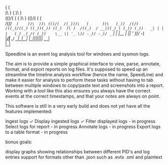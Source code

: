   (                            (                     
  )\ )                   (     )\ )                  
 (()/(          (    (   )\ ) (()/( (            (   
  /(_))`  )    ))\  ))\ (()/(  /(_)))\   (      ))\  
 (_))  /(/(   /((_)/((_) ((_))(_)) ((_)  )\ )  /((_) 
 / __|((_)_\ (_)) (_))   _| | | |   (_) _(_/( (_))   
 \__ \| '_ \)/ -_)/ -_)/ _` | | |__ | || ' \))/ -_)  
 |___/| .__/ \___|\___|\__,_| |____||_||_||_| \___|  
      |_|                                            



Speedline is an event log analysis tool for windows and sysmon logs.

The aim is to provide a simple graphical interface to view, parse, annotate, format, and export reports on log files. It's supposed to speed up an streamline the timeline analysis workflow (hence the name, SpeedLine) and make it easier for analysis to perform these tasks without having to tab between multiple windows to copy/paste text and screenshots into a report. Working with a tool like this also ensures you always have the correct events at the correct timestamps, and that your notes are always on point.

This software is still in a very early build and does not yet have all the features implemented:

Ingest logs ✓
Display ingested logs ✓
Filter displayed logs - in progress
Select logs for report - in progress
Annotate logs - in progress
Export logs to a table format - in progress

bonus goals:

display graphs showing relationships between different PID's and log entries
support for formats other than .json such as .evtx .xml and plaintext
